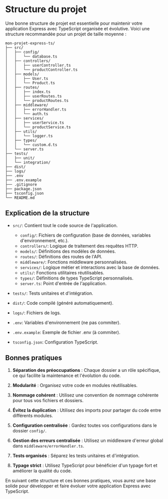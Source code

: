 # Structure du projet

Une bonne structure de projet est essentielle pour maintenir votre application Express avec TypeScript organisée et évolutive. Voici une structure recommandée pour un projet de taille moyenne :

```
mon-projet-express-ts/
├── src/
│   ├── config/
│   │   └── database.ts
│   ├── controllers/
│   │   ├── userController.ts
│   │   └── productController.ts
│   ├── models/
│   │   ├── User.ts
│   │   └── Product.ts
│   ├── routes/
│   │   ├── index.ts
│   │   ├── userRoutes.ts
│   │   └── productRoutes.ts
│   ├── middleware/
│   │   ├── errorHandler.ts
│   │   └── auth.ts
│   ├── services/
│   │   ├── userService.ts
│   │   └── productService.ts
│   ├── utils/
│   │   └── logger.ts
│   ├── types/
│   │   └── custom.d.ts
│   └── server.ts
├── tests/
│   ├── unit/
│   └── integration/
├── dist/
├── logs/
├── .env
├── .env.example
├── .gitignore
├── package.json
├── tsconfig.json
└── README.md
```

## Explication de la structure

- `src/`: Contient tout le code source de l'application.
  - `config/`: Fichiers de configuration (base de données, variables d'environnement, etc.).
  - `controllers/`: Logique de traitement des requêtes HTTP.
  - `models/`: Définitions des modèles de données.
  - `routes/`: Définitions des routes de l'API.
  - `middleware/`: Fonctions middleware personnalisées.
  - `services/`: Logique métier et interactions avec la base de données.
  - `utils/`: Fonctions utilitaires réutilisables.
  - `types/`: Définitions de types TypeScript personnalisés.
  - `server.ts`: Point d'entrée de l'application.

- `tests/`: Tests unitaires et d'intégration.
- `dist/`: Code compilé (généré automatiquement).
- `logs/`: Fichiers de logs.
- `.env`: Variables d'environnement (ne pas commiter).
- `.env.example`: Exemple de fichier .env (à commiter).
- `tsconfig.json`: Configuration TypeScript.

## Bonnes pratiques

1. **Séparation des préoccupations** : Chaque dossier a un rôle spécifique, ce qui facilite la maintenance et l'évolution du code.

2. **Modularité** : Organisez votre code en modules réutilisables.

3. **Nommage cohérent** : Utilisez une convention de nommage cohérente pour tous vos fichiers et dossiers.

4. **Évitez la duplication** : Utilisez des imports pour partager du code entre différents modules.

5. **Configuration centralisée** : Gardez toutes vos configurations dans le dossier `config/`.

6. **Gestion des erreurs centralisée** : Utilisez un middleware d'erreur global dans `middleware/errorHandler.ts`.

7. **Tests organisés** : Séparez les tests unitaires et d'intégration.

8. **Typage strict** : Utilisez TypeScript pour bénéficier d'un typage fort et améliorer la qualité du code.

En suivant cette structure et ces bonnes pratiques, vous aurez une base solide pour développer et faire évoluer votre application Express avec TypeScript.

